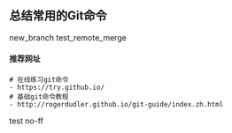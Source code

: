 ## 总结常用的Git命令
new_branch
test_remote_merge
#### 推荐网址
```
# 在线练习git命令
- https://try.github.io/
# 基础git命令教程
- http://rogerdudler.github.io/git-guide/index.zh.html
```


test no-ff
